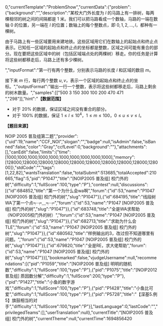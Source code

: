 0,"currentTemplate":"ProblemShow","currentData":{"problem":{"background":"","description":"某校大门外长度为 $l$ 的马路上有一排树，每两棵相邻的树之间的间隔都是 $1$ 米。我们可以把马路看成一个数轴，马路的一端在数轴 $0$ 的位置，另一端在 $l$ 的位置；数轴上的每个整数点，即 $0,1,2,\dots,l$，都种有一棵树。


由于马路上有一些区域要用来建地铁。这些区域用它们在数轴上的起始点和终止点表示。已知任一区域的起始点和终止点的坐标都是整数，区域之间可能有重合的部分。现在要把这些区域中的树（包括区域端点处的两棵树）移走。你的任务是计算将这些树都移走后，马路上还有多少棵树。

","inputFormat":"第一行有两个整数，分别表示马路的长度 $l$ 和区域的数目 $m$。

接下来 $m$ 行，每行两个整数 $u, v$，表示一个区域的起始点和终止点的坐标。","outputFormat":"输出一行一个整数，表示将这些树都移走后，马路上剩余的树木数量。","samples":[["500 3
150 300
100 200
470 471
","298"]],"hint":"**【数据范围】**

- 对于 $20\%$ 的数据，保证区域之间没有重合的部分。
- 对于 $100\%$ 的数据，保证 $1 \leq l \leq 10^4$，$1 \leq m \leq 100$，$0 \leq u \leq v \leq l$。

**【题目来源】**

NOIP 2005 普及组第二题","provider":{"uid":19,"name":"CCF_NOI","slogan":"","badge":null,"isAdmin":false,"isBanned":false,"color":"Gray","ccfLevel":0,"background":""},"attachments":[],"canEdit":false,"limits":{"time":[1000,1000,1000,1000,1000,1000,1000,1000,1000,1000],"memory":[128000,128000,128000,128000,128000,128000,128000,128000,128000,128000]},"stdCode":"","tags":[1,22,82],"wantsTranslation":false,"totalSubmit":513685,"totalAccepted":210665,"flag":5,"pid":"P1047","title":"[NOIP2005 普及组] 校门外的树","difficulty":1,"fullScore":100,"type":"P"},"contest":null,"discussions":[{"id":684852,"title":"第一个为什么会wa啊","forum":{"id":53,"name":"P1047 [NOIP2005 普及组] 校门外的树","slug":"P1047"}},{"id":684195,"title":"线段树WA了第一个点┭┮﹏┭┮","forum":{"id":53,"name":"P1047 [NOIP2005 普及组] 校门外的树","slug":"P1047"}},{"id":683748,"title":"全是WA求帮助（NOIP2005校门外的树）","forum":{"id":53,"name":"P1047 [NOIP2005 普及组] 校门外的树","slug":"P1047"}},{"id":682713,"title":"求助为什么会TLE","forum":{"id":53,"name":"P1047 [NOIP2005 普及组] 校门外的树","slug":"P1047"}},{"id":680562,"title":"样例输出的3，改过但不知道哪里有问题。","forum":{"id":53,"name":"P1047 [NOIP2005 普及组] 校门外的树","slug":"P1047"}},{"id":679820,"title":"全是RE，求大佬帮助","forum":{"id":53,"name":"P1047 [NOIP2005 普及组] 校门外的树","slug":"P1047"}}],"bookmarked":false,"vjudgeUsername":null,"recommendations":[{"pid":"P1059","title":"[NOIP2006 普及组] 明明的随机数","difficulty":1,"fullScore":100,"type":"P"},{"pid":"P1075","title":"[NOIP2012 普及组] 质因数分解","difficulty":1,"fullScore":200,"type":"P"},{"pid":"P1427","title":"小鱼的数字游戏","difficulty":1,"fullScore":100,"type":"P"},{"pid":"P1428","title":"小鱼比可爱","difficulty":1,"fullScore":100,"type":"P"},{"pid":"P5728","title":"【深基5.例5】旗鼓相当的对手","difficulty":1,"fullScore":100,"type":"P"}],"lastLanguage":0,"lastCode":"","privilegedTeams":[],"userTranslation":null},"currentTitle":"[NOIP2005 普及组] 校门外的树","currentTheme":null,"currentTime":1694856420